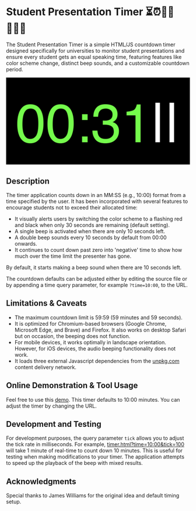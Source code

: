 # Student Presentation Timer ⏳⏰🏃‍♂️🏃🏻‍♀️

The Student Presentation Timer is a simple HTML/JS countdown timer designed specifically for universities to monitor student presentations and ensure every student gets an equal speaking time, featuring features like color scheme change, distinct beep sounds, and a customizable countdown period.

![Image of timer paused at 00:31](https://raw.githubusercontent.com/newzealandpaul/StudentPresentationTimer/cd92a4c55258a6c67830f1877631edae9e22df77/screenshots/paused.png)

## Description

The timer application counts down in an MM:SS (e.g., 10:00) format from a time specified by the user. It has been incorporated with several features to encourage students not to exceed their allocated time:

- It visually alerts users by switching the color scheme to a flashing red and black when only 30 seconds are remaining (default setting).
- A single beep is activated when there are only 10 seconds left.
- A double beep sounds every 10 seconds by default from 00:00 onwards.
- It continues to count down past zero into 'negative' time to show how much over the time limit the presenter has gone.

By default, it starts making a beep sound when there are 10 seconds left.

The countdown defaults can be adjusted either by editing the source file or by appending a time query parameter, for example  `?time=10:00`, to the URL.

## Limitations & Caveats 

- The maximum countdown limit is 59:59 (59 minutes and 59 seconds).
- It is optimized for Chromium-based browsers (Google Chrome, Microsoft Edge, and Brave) and Firefox. It also works on desktop Safari but on occasion, the beeping does not function.
- For mobile devices, it works optimally in landscape orientation. However, for iOS devices, the audio beeping functionality does not work.
- It loads three external Javascript dependencies from the [unpkg.com](unpkg.com) content delivery network.

## Online Demonstration & Tool Usage

Feel free to use this [demo](https://steady-wisp-fe3562.netlify.app/timer.html?time=10:00). This timer defaults to 10:00 minutes. You can adjust the timer by changing the URL.

## Development and Testing

For development purposes, the query parameter `tick` allows you to adjust the tick rate in milliseconds. For example, [timer.html?time=10:00&tick=100](https://steady-wisp-fe3562.netlify.app/timer.html?time=10:00&tick=100) will take 1 minute of real-time to count down 10 minutes. This is useful for testing when making modifications to your timer. The application attempts to speed up the playback of the beep with mixed results.

## Acknowledgments

Special thanks to James Williams for the original idea and default timing setup.
